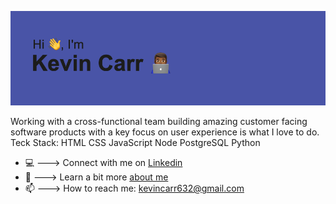 ![header](header.png "Header")

Working with a cross-functional team building amazing customer facing software products with a key focus on user experience is what I love to do.
Teck Stack: HTML CSS JavaScript Node PostgreSQL Python

- 💻  ---> Connect with me on [Linkedin](https://www.linkedin.com/in/kevin-carr-/)
- 🤔  ---> Learn a bit more [about me](https://www.kevincarr.dev) 
- 📫  ---> How to reach me: kevincarr632@gmail.com

<!--
**kevcarr11/kevcarr11** is a ✨ _special_ ✨ repository because its `README.md` (this file) appears on your GitHub profile.

Here are some ideas to get you started:

- 🔭 I’m currently working on ...
- 🌱 I’m currently learning ...
- 👯 I’m looking to collaborate on ...
- 🤔 I’m looking for help with ...
- 💬 Ask me about ...
- 😄 Pronouns: ...
- ⚡ Fun fact: ...
-->
